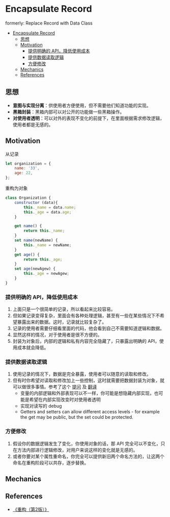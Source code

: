 # Encapsulate Record

formerly: Replace Record with Data Class


<!-- TOC -->

- [Encapsulate Record](#encapsulate-record)
    - [思想](#思想)
    - [Motivation](#motivation)
        - [提供明确的 API，降低使用成本](#提供明确的-api降低使用成本)
        - [提供数据读取逻辑](#提供数据读取逻辑)
        - [方便修改](#方便修改)
    - [Mechanics](#mechanics)
    - [References](#references)

<!-- /TOC -->


## 思想
* **意图与实现分离**：供使用者方便使用，但不需要他们知道功能的实现。
* **黑箱封装**：黑箱内部可以对公开的功能做一些黑箱操作。
* **对使用者透明**：可以对外的表现不变化的前提下，在里面根据需求修改逻辑，使用者都是无感的。


## Motivation
从记录
```js
let organization = {
    name: '33',
    age: 22,
};
```
重构为对象
```js
class Organization {
    constructor (data){
        this._name = data.name;
        this._age = data.age;
    }

    get name() {
        return this._name;
    }
    set name(newName) {
        this._name = newName;
    }
    get age() {
        return this._age;
    }
    set age(newAgew) {
        this._age = newAgew;
    }
}
```

### 提供明确的 API，降低使用成本
1. 上面只是一个很简单的记录，所以看起来比较容易。
2. 但如果记录变得复杂，里面会有各种处理逻辑，甚至有一些在某些情况下不希望暴露出来的数据。这时，记录就比较复杂了。
3. 记录的使用者需要仔细看里面的代码，他会看到自己不需要知道逻辑和数据。
4. 显然这样的情况，对于使用者是很不方便的。
5. 封装为对象后，内部的逻辑和私有内容完全隐藏了，只暴露出明确的 API，使用成本就会降低。

### 提供数据读取逻辑
1. 使用记录的情况下，数据是完全暴露，使用者可以随意的读取和修改。
2. 但有时你希望对读取和修改加上一些控制，这时就需要把数据封装为对象，就可以做很多事情。参考了这个 [提问](https://stackoverflow.com/questions/1568091/why-use-getters-and-setters-accessors) 及 [翻译](https://www.zhihu.com/question/21401198/answer/18113707)
    * 变量的内部逻辑和外部表现可以不一样，你可能是想隐藏内部实现，也可能是希望在内部实现改变时对使用者透明
    * 实现对读写的 debug
    * Getters and setters can allow different access levels - for example the get may be public, but the set could be protected.

### 方便修改
1. 假设你的数据逻辑发生了变化，你使用对象的话，那 API 完全可以不变化，只在方法内部进行逻辑修改，对用户来说这样的变化就是无感的。
2. 或者你要对某个属性重命名，你完全可以提供新旧两个命名方法的，让这两个命名在重构阶段可以共存，逐步替换。


## Mechanics


## References
* [《重构（第2版）》](https://book.douban.com/subject/33400354/)

